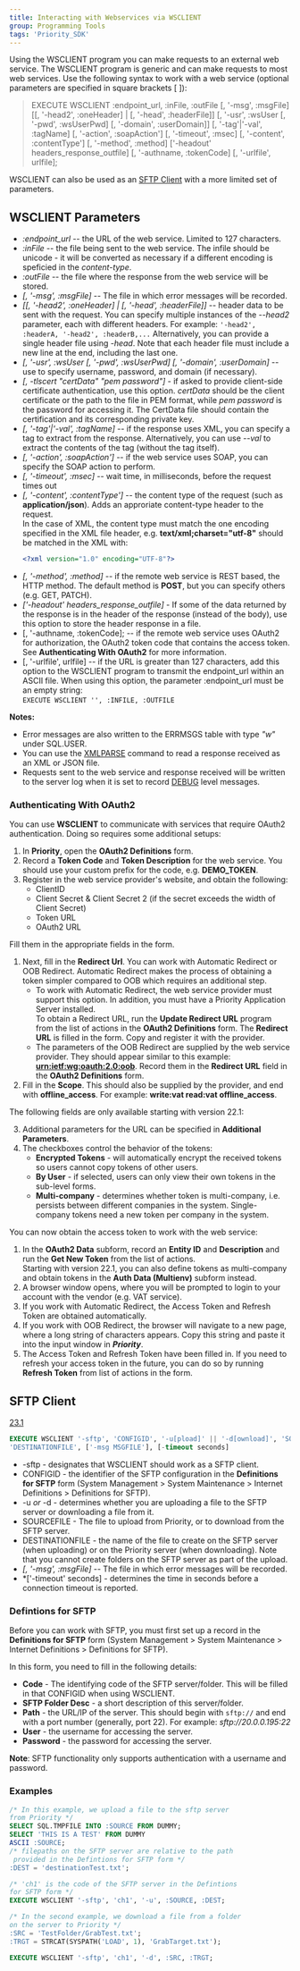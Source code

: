 ```yaml
---
title: Interacting with Webservices via WSCLIENT
group: Programming Tools
tags: 'Priority_SDK'
---
```


Using the WSCLIENT program you can make requests to an external web
service. The WSCLIENT program is generic and can make requests to most
web services. Use the following syntax to work with a web service
(optional parameters are specified in square brackets \[ \]):

> EXECUTE WSCLIENT :endpoint_url, :inFile, :outFile \[, \'-msg\',
> :msgFile\] \[\[, \'-head2\', :oneHeader\] \| \[, \'-head\',
> :headerFile\]\] \[, \'-usr\', :wsUser \[, \'-pwd\', :wsUserPwd\] \[,
> \'-domain\', :userDomain\]\] \[, \'-tag\'\|\'-val\', :tagName\] \[,
> \'-action\', :soapAction\'\] \[, \'-timeout\', :msec\] \[,
> \'-content\', :contentType\'\] \[, \'-method\', :method\] ['-headout' headers_response_outfile] \[,
> \'-authname, :tokenCode\] \[, \'-urlfile\', urlfile\];
>

WSCLIENT can also be used as an [SFTP Client](#sftp-client) with a more limited set of parameters.

## WSCLIENT Parameters 

-   *:endpoint_url* -- the URL of the web service. Limited to 127
    characters.
-   *:inFile* -- the file being sent to the web service. The infile should be unicode - it will be converted as necessary if a different encoding is speficied in the *content-type*.
-   *:outFile* -- the file where the response from the web service will
    be stored.
-   *\[, \'-msg\', :msgFile\]* -- The file in which error messages will
    be recorded.
-   *\[\[, \'-head2\', :oneHeader\] \| \[, \'-head\', :headerFile\]\]*
    -- header data to be sent with the request. You can specify multiple
    instances of the *--head2* parameter, each with different headers.
    For example: `'-head2', :headerA, '-head2', :headerB,...`
    Alternatively, you can provide a single header file using *-head*.
    Note that each header file must include a new line at the end, including
    the last one.
-   *\[, \'-usr\', :wsUser \[, \'-pwd\', :wsUserPwd\] \[, \'-domain\',
    :userDomain\]* -- use to specify username, password, and domain (if
    necessary).
-   *\[, -tlscert \"certData\" \"pem password\"\]* - if asked to provide
    client-side certificate authentication, use this option. *certData*
    should be the client certificate or the path to the file in PEM
    format, while *pem password* is the password for accessing it. The
    CertData file should contain the certification and its corresponding
    private key.
-   *\[, \'-tag\'\|\'-val\', :tagName\]* -- if the response uses XML,
    you can specify a tag to extract from the response. Alternatively,
    you can use *--val* to extract the contents of the tag (without the
    tag itself).
-   *\[, \'-action\', :soapAction\'\]* -- if the web service uses SOAP,
    you can specify the SOAP action to perform.
-   *\[, \'-timeout\', :msec\]* -- wait time, in milliseconds, before
    the request times out
-   *\[, \'-content\', :contentType\'\]* -- the content type of the
    request (such as **application/json**).  Adds an approriate content-type header to the request.\
    In the case of XML, the content type must match the one encoding specified in the XML file header, e.g.
    **text/xml;charset=\"utf-8\"** should be matched in the XML with:
    ```xml
    <?xml version="1.0" encoding="UTF-8"?>
    ```
-   *\[, \'-method\', :method\]* -- if the remote web service is REST
    based, the HTTP method. The default method is **POST**, but you can
    specify others (e.g. GET, PATCH).
-   *['-headout' headers_response_outfile]* - If some of the data returned by the response is in the header of the response (instead of the body), use this option to store the header response in a file.
-   \[, \'-authname, :tokenCode\]; -- if the remote web service uses
    OAuth2 for authorization, the OAuth2 token code that contains the
    access token. See **Authenticating With OAuth2** for more information.
-   \[, \'-urlfile\', urlfile\] -- if the URL is greater than 127
    characters, add this option to the WSCLIENT program to transmit the
    endpoint_url within an ASCII file. When using this option, the
    parameter :endpoint_url must be an empty string:\
    <code>EXECUTE WSCLIENT '', :INFILE, :OUTFILE</code>

**Notes:**

-   Error messages are also written to the ERRMSGS table with type
    *\"w\"* under SQL.USER.
-   You can use the [XMLPARSE](XMLPARSE) command to read a response received as an
    XML or JSON file.
-   Requests sent to the web service and response received will be
    written to the server log when it is set to record
    [DEBUG](Debug-Tools#Logging ) level messages.

### Authenticating With OAuth2 

You can use **WSCLIENT** to communicate with services that require
 OAuth2 authentication. Doing so requires some additional setups:

1.  In **Priority**, open the **OAuth2 Definitions** form.
2.  Record a **Token Code** and **Token Description** for the web
    service. You should use your custom prefix for the code, e.g. **DEMO_TOKEN**.
3.  Register in the web service provider\'s website, and obtain the
    following:
    -   ClientID
    -   Client Secret & Client Secret 2 (if the secret exceeds the width of Client Secret)
    -   Token URL
    -   OAuth2 URL

Fill them in the appropriate fields in the form.

1.  Next, fill in the **Redirect Url**. You can work with Automatic
    Redirect or OOB Redirect. Automatic Redirect makes the process of
    obtaining a token simpler compared to OOB which requires an
    additional step.
    -   To work with Automatic Redirect, the web service provider must
        support this option. In addition, you must have a Priority
        Application Server installed.\
        To obtain a Redirect URL, run the **Update Redirect URL**
        program from the list of actions in the **OAuth2 Definitions**
        form. The **Redirect URL** is filled in the form. Copy and
        register it with the provider.
    -   The parameters of the OOB Redirect are supplied by the web
        service provider. They should appear similar to this example:
        **<urn:ietf:wg:oauth:2.0:oob>**. Record them in the **Redirect URL** field in the **OAuth2 Definitions** form.
2.  Fill in the **Scope**. This should also be supplied by the provider, and end with **offline_access**. For example: **write:vat read:vat offline_access**.

The following fields are only available starting with version 22.1:

3.  Additional parameters for the URL can be specified in **Additional Parameters**.
4.  The checkboxes control the behavior of the tokens:
    - **Encrypted Tokens** - will automatically encrypt the received tokens so users cannot copy tokens of other users.
    - **By User** - if selected, users can only view their own tokens in the sub-level forms.
    - **Multi-company** - determines whether token is multi-company, i.e. persists between different companies in the system. Single-company tokens need a new token per company in the system.

You can now obtain the access token to work with the web service:

1.  In the **OAuth2 Data** subform, record an **Entity ID** and **Description** and run the **Get New Token** from the list of actions.\
    Starting with version 22.1, you can also define tokens as multi-company and obtain tokens in the **Auth Data (Multienv)** subform instead.
2.  A browser window opens, where you will be prompted to login to your account with the vendor (e.g. VAT service).
3.  If you work with Automatic Redirect, the Access Token and Refresh Token are obtained automatically.
4.  If you work with OOB Redirect, the browser will navigate to a new page, where a long string of characters appears. Copy this string
    and paste it into the input window in ***Priority***.
    <!-- TODO: Review Get New Token vs. Get Token w/Redirect -->
5.  The Access Token and Refresh Token have been filled in. If you need to refresh your access token in the future, you can do so by running
    **Refresh Token** from list of actions in the form.


## SFTP Client

[23.1]()

```SQL
EXECUTE WSCLIENT '-sftp', 'CONFIGID', '-u[pload]' || '-d[ownload]', 'SOURCEFILE',
'DESTINATIONFILE', ['-msg MSGFILE'], [-timeout seconds]
```

- -sftp - designates that WSCLIENT should work as a SFTP client.
- CONFIGID - the identifier of the SFTP configuration in the **Definitions for SFTP** form (System Management > System Maintenance > Internet Definitions > Definitions for SFTP).
- -u *or* -d - determines whether you are uploading a file to the SFTP server or downloading a file from it.
- SOURCEFILE - The file to upload from Priority, or to download from the SFTP server.
- DESTINATIONFILE - the name of the file to create on the SFTP server (when uploading) or on the Priority server (when downloading). Note that you cannot create folders on the SFTP server as part of the upload.
- *\[, \'-msg\', :msgFile\]* -- The file in which error messages will
    be recorded.
- *\['-timeout' seconds\] - determines the time in seconds before a connection timeout is reported.

### Defintions for SFTP

Before you can work with SFTP, you must first set up a record in the **Definitions for SFTP** form (System Management > System Maintenance > Internet Definitions > Definitions for SFTP).

In this form, you need to fill in the following details:
- **Code** - The identifying code of the SFTP server/folder. This will be filled in that CONFIGID when using WSCLIENT.
- **SFTP Folder Desc** - a short description of this server/folder.
- **Path** - the URL/IP of the server. This should begin with <code>sftp://</code> and end with a port number (generally, port 22). For example: *sftp://20.0.0.195:22*
- **User** - the username for accessing the server.
- **Password**  - the password for accessing the server.

**Note**: SFTP functionality only supports authentication with a username and password.


### Examples

```sql
/* In this example, we upload a file to the sftp server 
from Priority */
SELECT SQL.TMPFILE INTO :SOURCE FROM DUMMY;
SELECT 'THIS IS A TEST' FROM DUMMY
ASCII :SOURCE;
/* filepaths on the SFTP server are relative to the path
 provided in the Defintions for SFTP form */
:DEST = 'destinationTest.txt';

/* 'ch1' is the code of the SFTP server in the Defintions 
for SFTP form */
EXECUTE WSCLIENT '-sftp', 'ch1', '-u', :SOURCE, :DEST;

/* In the second example, we download a file from a folder 
on the server to Priority */
:SRC = 'TestFolder/GrabTest.txt';
:TRGT = STRCAT(SYSPATH('LOAD', 1), 'GrabTarget.txt');

EXECUTE WSCLIENT '-sftp', 'ch1', '-d', :SRC, :TRGT;
```